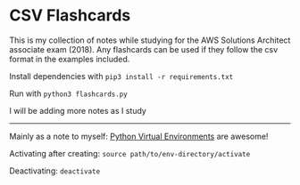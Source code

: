 # CSV Flashcards

This is my collection of notes while studying for the AWS Solutions Architect associate exam (2018). Any flashcards can be used if they follow the csv format in the examples included.

Install dependencies with `pip3 install -r requirements.txt`

Run with `python3 flashcards.py`

I will be adding more notes as I study

---

Mainly as a note to myself: [Python Virtual Environments](https://docs.python.org/3/tutorial/venv.html) are awesome!

Activating after creating: `source path/to/env-directory/activate`

Deactivating: `deactivate`